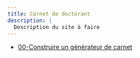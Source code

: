 ```yaml
---
title: Carnet de doctorant
description: |
  Description du site à faire
---
```


- [00-Construire un générateur de carnet](/posts/2023-11-03-creation-du-site.html)
